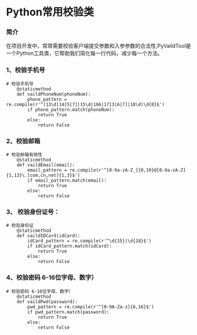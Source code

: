 
# Python常用校验类

### 简介
在项目开发中，常常需要校验客户端提交参数和入参参数的合法性,PyVaildTool是一个Python工具类，它帮助我们简化每一行代码，减少每一个方法。

### 1、校验手机号

```
# 校验手机号
    @staticmethod
    def vaildPhoneNum(phoneNum):
        phone_pattern = re.compile(r'^(13\d|14[5|7]|15\d|166|17[3|6|7]|18\d)\d{8}$')
        if phone_pattern.match(phoneNum):
            return True
        else:
            return False
```
### 2、校验邮箱
```
# 校验邮箱有效性
    @staticmethod
    def vaildEmail(email):
        email_pattern = re.compile(r'^[0-9a-zA-Z_]{0,19}@[0-9a-zA-Z]{1,13}\.[com,cn,net]{1,3}$')
        if email_pattern.match(email):
            return True
        else:
            return False
```

### 3、 校验身份证号：
```
# 校验身份证
    @staticmethod
    def vaildIDCard(idCard):
        idCard_pattern = re.compile(r'^\d{15}|\d{18}$')
        if idCard_pattern.match(idCard):
            return True
        else:
            return False
```

### 4、校验密码 6-16位字母、数字）
```
# 校验密码 6-16位字母、数字）
    @staticmethod
    def vaildPwd(password):
        pwd_pattern = re.compile(r'^[0-9A-Za-z]{6,16}$')
        if pwd_pattern.match(password):
            return True
        else:
            return False
```
